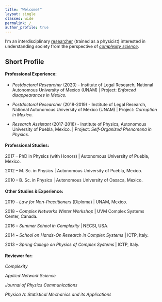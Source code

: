 ```yaml
---
title: "Welcome!"
layout: single
classes: wide
permalink: /
author_profile: true
---
```


I’m an interdisciplinary [researcher](https://jrncarlock.github.io/research/) (trained as a physicist) interested in understanding society from the perspective of [_complexity science_](https://jrncarlock.github.io/outreach/).

<!--
## Contact information
José R. Nicolás-Carlock
Postdoctoral Researcher
Institute of Legal Research
National Autonomous University of Mexico (UNAM)
National System of Researchers (SNI-C)
E-mail: `jnicolas(at)unam.mx`
-->

## Short Profile

#### Professional Experience: 

* _Postdoctoral Researcher_ (2020) - Institute of Legal Research, National Autonomous University of Mexico (UNAM) \| Project: _Enforced disappearances in Mexico._

* _Postdoctoral Researcher_ (2018-2019) - Institute of Legal Research, National Autonomous University of Mexico (UNAM) \| Project: _Corruption in Mexico._

* _Research Assistant_ (2017-2018) - Institute of Physics, Autonomous University of Puebla, Mexico. \| Project: _Self-Organized Phenomena in Physics._

#### Professional Studies:

2017 – PhD in Physics (with Honors) \| Autonomous University of Puebla, Mexico.

2012 – M. Sc. in Physics \| Autonomous University of Puebla, Mexico.

2010 – B. Sc. in Physics \| Autonomous University of Oaxaca, Mexico.

#### Other Studies & Experience:

2019 – *Law for Non-Practitioners* (Diploma) \| UNAM, Mexico.

2018 – *Complex Networks Winter Workshop* \| UVM Complex Systems Center, Canada.

2016 – *Summer School in Complexity* \| NECSI, USA.

2014 – *School on Hands-On Research in Complex Systems* \| ICTP, Italy.

2013 – *Spring College on Physics of Complex Systems* \| ICTP, Italy.

#### Reviewer for:

_Complexity_

_Applied Network Science_

_Journal of Physics Communications_

_Physica A: Statistical Mechanics and its Applications_
